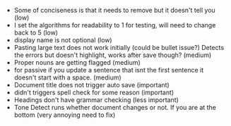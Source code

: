 - Some of conciseness is that it needs to remove but it doesn't tell you (low)
- I set the algorithms for readability to 1 for testing, will need to change back to 5 (low)
- display name is not optional (low)
- Pasting large text does not work initially (could be bullet issue?) Detects the errors but doesn't highlight, works after save though? (medium)
- Proper nouns are getting flagged (medium)
- for passive if you update a sentence that isnt the first sentence it doesn't start with a space. (medium)
- Document title does not trigger auto save (important)
- didn't triggers spell check for some reason (important)
- Headings don't have grammar checking (less important)
- Tone Detect runs whether document changes or not. If you are at the bottom (very annoying need to fix)